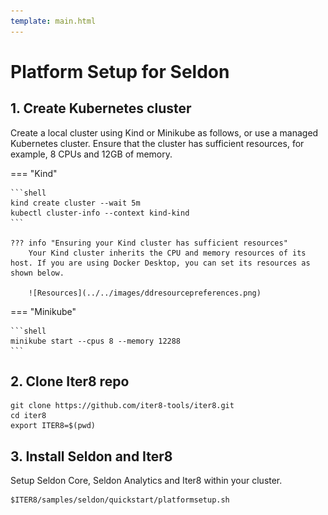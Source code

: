 ```yaml
---
template: main.html
---
```


# Platform Setup for Seldon

## 1. Create Kubernetes cluster

Create a local cluster using Kind or Minikube as follows, or use a managed Kubernetes cluster. Ensure that the cluster has sufficient resources, for example, 8 CPUs and 12GB of memory.

=== "Kind"

    ```shell
    kind create cluster --wait 5m
    kubectl cluster-info --context kind-kind
    ```

    ??? info "Ensuring your Kind cluster has sufficient resources"
        Your Kind cluster inherits the CPU and memory resources of its host. If you are using Docker Desktop, you can set its resources as shown below.

        ![Resources](../../images/ddresourcepreferences.png)

=== "Minikube"

    ```shell
    minikube start --cpus 8 --memory 12288
    ```

## 2. Clone Iter8 repo
```shell
git clone https://github.com/iter8-tools/iter8.git
cd iter8
export ITER8=$(pwd)
```

## 3. Install Seldon and Iter8
Setup Seldon Core, Seldon Analytics and Iter8 within your cluster.

```shell
$ITER8/samples/seldon/quickstart/platformsetup.sh
```
